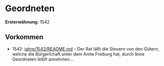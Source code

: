 # Geordneten

**Ersterwähnung:** 1542

## Vorkommen
- 1542: [jahre/1542/README.md](../jahre/1542/README.md) – Der Rat läßt die Steuern von den Gütern, welche
die Bürgerſchaft unter dem Amte Freiburg hat, durch
ſeine Geordneten ſelbſt annehmen...
